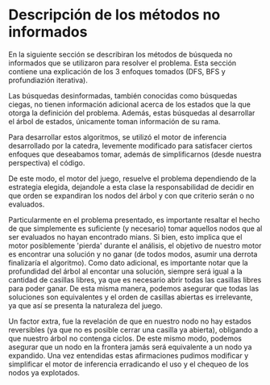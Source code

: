 # Descripción de los métodos no informados #

En la siguiente sección se describiran los métodos de búsqueda no informados que se utilizaron para resolver el 
problema. Esta sección contiene una explicación de los 3 enfoques tomados (DFS, BFS y profundiazión iterativa). 

Las búsquedas desinformadas, también conocidas como búsquedas ciegas, no tienen información adicional acerca de 
los estados que la que otorga la definición del problema. Además, estas búsquedas al desarrollar el árbol de 
estados, únicamente toman información de su rama.

Para desarrollar estos algoritmos, se utilizó el motor de inferencia desarrollado por la catedra, levemente 
modificado para satisfacer ciertos enfoques que deseabamos tomar, además de simplificarnos (desde nuestra 
perspectiva) el código.

De este modo, el motor del juego, resuelve el problema dependiendo de la estrategia elegida, dejandole a esta 
clase la responsabilidad de decidir en que orden se expandiran los nodos del árbol y con que criterio serán o no 
evaluados.

Particularmente en el problema presentado, es importante resaltar el hecho de que simplemente es suficiente (y 
necesario) tomar aquellos nodos que al ser evaluados no hayan encontrado mians. Si bien, esto implica que el motor 
posiblemente 'pierda' durante el análisis, el objetivo de nuestro motor es encontrar una solución y no ganar (de 
todos modos, asumir una derrota finalizaría el algoritmo).
Como dato adicional, es importante notar que la profundidad del árbol al encontar una solución, siempre será igual 
a la cantidad de casillas libres, ya que es necesario abrir todas las casillas libres para poder ganar. De esta 
misma manera, podemos asegurar que todas las soluciones son equivalentes y el orden de casillas abiertas es 
irrelevante, ya que así se presenta la naturaleza del juego.

Un factor extra, fue la revelación de que en nuestro nodo no hay estados reversibles (ya que no es posible cerrar 
una casilla ya abierta), obligando a que nuestro árbol no contenga ciclos. De este mismo modo, podemos asegurar 
que un nodo en la frontera jamás será equivalente a un nodo ya expandido. Una vez entendidas estas afirmaciones 
pudimos modificar y simplificar el motor de inferencia erradicando el uso y el chequeo de los nodos ya explotados.
